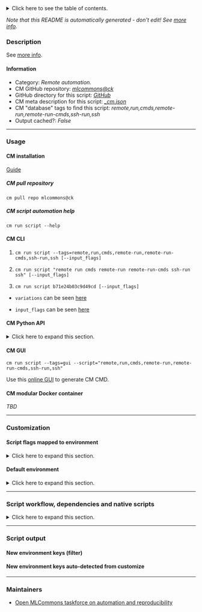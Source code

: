 <details>
<summary>Click here to see the table of contents.</summary>

* [Description](#description)
* [Information](#information)
* [Usage](#usage)
  * [ CM installation](#cm-installation)
  * [ CM script automation help](#cm-script-automation-help)
  * [ CM CLI](#cm-cli)
  * [ CM Python API](#cm-python-api)
  * [ CM GUI](#cm-gui)
  * [ CM modular Docker container](#cm-modular-docker-container)
* [Customization](#customization)
  * [ Script flags mapped to environment](#script-flags-mapped-to-environment)
  * [ Default environment](#default-environment)
* [Script workflow, dependencies and native scripts](#script-workflow-dependencies-and-native-scripts)
* [Script output](#script-output)
* [New environment keys (filter)](#new-environment-keys-(filter))
* [New environment keys auto-detected from customize](#new-environment-keys-auto-detected-from-customize)
* [Maintainers](#maintainers)

</details>

*Note that this README is automatically generated - don't edit! See [more info](README-extra.md).*

### Description


See [more info](README-extra.md).

#### Information

* Category: *Remote automation.*
* CM GitHub repository: *[mlcommons@ck](https://github.com/mlcommons/ck/tree/master/cm-mlops)*
* GitHub directory for this script: *[GitHub](https://github.com/mlcommons/ck/tree/master/cm-mlops/script/remote-run-commands)*
* CM meta description for this script: *[_cm.json](_cm.json)*
* CM "database" tags to find this script: *remote,run,cmds,remote-run,remote-run-cmds,ssh-run,ssh*
* Output cached?: *False*
___
### Usage

#### CM installation

[Guide](https://github.com/mlcommons/ck/blob/master/docs/installation.md)

##### CM pull repository

```cm pull repo mlcommons@ck```

##### CM script automation help

```cm run script --help```

#### CM CLI

1. `cm run script --tags=remote,run,cmds,remote-run,remote-run-cmds,ssh-run,ssh [--input_flags]`

2. `cm run script "remote run cmds remote-run remote-run-cmds ssh-run ssh" [--input_flags]`

3. `cm run script b71e24b03c9d49cd [--input_flags]`

* `variations` can be seen [here](#variations)

* `input_flags` can be seen [here](#script-flags-mapped-to-environment)

#### CM Python API

<details>
<summary>Click here to expand this section.</summary>

```python

import cmind

r = cmind.access({'action':'run'
                  'automation':'script',
                  'tags':'remote,run,cmds,remote-run,remote-run-cmds,ssh-run,ssh'
                  'out':'con',
                  ...
                  (other input keys for this script)
                  ...
                 })

if r['return']>0:
    print (r['error'])

```

</details>


#### CM GUI

```cm run script --tags=gui --script="remote,run,cmds,remote-run,remote-run-cmds,ssh-run,ssh"```

Use this [online GUI](https://cKnowledge.org/cm-gui/?tags=remote,run,cmds,remote-run,remote-run-cmds,ssh-run,ssh) to generate CM CMD.

#### CM modular Docker container

*TBD*

___
### Customization


#### Script flags mapped to environment
<details>
<summary>Click here to expand this section.</summary>

* `--client_refresh=value`  &rarr;  `CM_SSH_CLIENT_REFRESH=value`
* `--host=value`  &rarr;  `CM_SSH_HOST=value`
* `--password=value`  &rarr;  `CM_SSH_PASSWORD=value`
* `--port=value`  &rarr;  `CM_SSH_PORT=value`
* `--run_cmds=value`  &rarr;  `CM_SSH_RUN_COMMANDS=value`
* `--skip_host_verify=value`  &rarr;  `CM_SSH_SKIP_HOST_VERIFY=value`
* `--ssh_key_file=value`  &rarr;  `CM_SSH_KEY_FILE=value`
* `--user=value`  &rarr;  `CM_SSH_USER=value`

**Above CLI flags can be used in the Python CM API as follows:**

```python
r=cm.access({... , "client_refresh":...}
```

</details>

#### Default environment

<details>
<summary>Click here to expand this section.</summary>

These keys can be updated via `--env.KEY=VALUE` or `env` dictionary in `@input.json` or using script flags.

* CM_SSH_PORT: `22`
* CM_SSH_HOST: `localhost`
* CM_SSH_USER: `$USER`
* CM_SSH_CLIENT_REFRESH: `10`
* CM_SSH_KEY_FILE: `$HOME/.ssh/id_rsa`

</details>

___
### Script workflow, dependencies and native scripts

<details>
<summary>Click here to expand this section.</summary>

  1. Read "deps" on other CM scripts from [meta](https://github.com/mlcommons/ck/tree/master/cm-mlops/script/remote-run-commands/_cm.json)
  1. ***Run "preprocess" function from [customize.py](https://github.com/mlcommons/ck/tree/master/cm-mlops/script/remote-run-commands/customize.py)***
  1. Read "prehook_deps" on other CM scripts from [meta](https://github.com/mlcommons/ck/tree/master/cm-mlops/script/remote-run-commands/_cm.json)
  1. ***Run native script if exists***
     * [run.bat](https://github.com/mlcommons/ck/tree/master/cm-mlops/script/remote-run-commands/run.bat)
     * [run.sh](https://github.com/mlcommons/ck/tree/master/cm-mlops/script/remote-run-commands/run.sh)
  1. Read "posthook_deps" on other CM scripts from [meta](https://github.com/mlcommons/ck/tree/master/cm-mlops/script/remote-run-commands/_cm.json)
  1. ***Run "postrocess" function from [customize.py](https://github.com/mlcommons/ck/tree/master/cm-mlops/script/remote-run-commands/customize.py)***
  1. Read "post_deps" on other CM scripts from [meta](https://github.com/mlcommons/ck/tree/master/cm-mlops/script/remote-run-commands/_cm.json)
</details>

___
### Script output
#### New environment keys (filter)

#### New environment keys auto-detected from customize

___
### Maintainers

* [Open MLCommons taskforce on automation and reproducibility](https://github.com/mlcommons/ck/blob/master/docs/taskforce.md)
